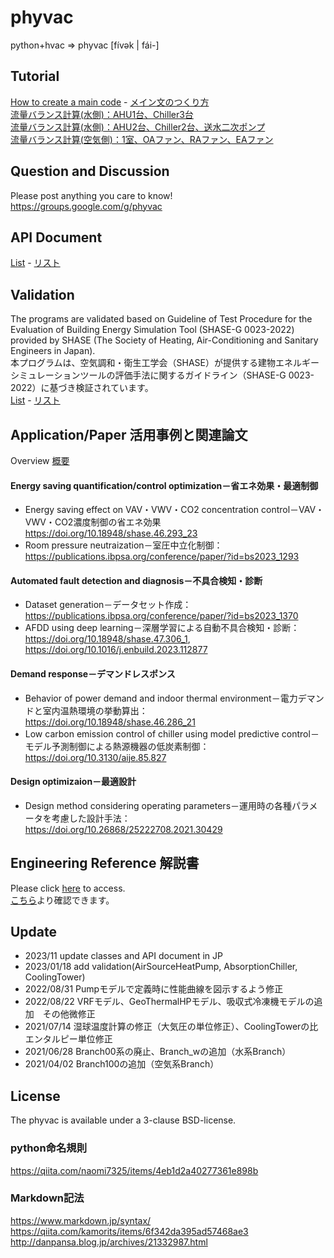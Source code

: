 # phyvac

python+hvac => phyvac [fívək | fái-]  

## Tutorial  
[How to create a main code](https://github.com/ShoheiMiyata/phyvac/blob/main/Documents/Tutorials/How%20to%20create%20a%20main%20code.md) - [メイン文のつくり方](https://github.com/ShoheiMiyata/phyvac/blob/main/Documents/Tutorials/%E3%83%A1%E3%82%A4%E3%83%B3%E6%96%87%E3%81%AE%E3%81%A4%E3%81%8F%E3%82%8A%E6%96%B9.md)  
[流量バランス計算(水側)：AHU1台、Chiller3台](https://github.com/ShoheiMiyata/phyvac/blob/main/Documents/Tutorials/%E6%B5%81%E9%87%8F%E3%83%90%E3%83%A9%E3%83%B3%E3%82%B9%E8%A8%88%E7%AE%97(%E6%B0%B4%E5%81%B4)%EF%BC%9AAHU1%E5%8F%B0%E3%80%81Chiller3%E5%8F%B0.md)  
[流量バランス計算(水側)：AHU2台、Chiller2台、送水二次ポンプ](https://github.com/ShoheiMiyata/phyvac/blob/main/Documents/Tutorials/%E6%B5%81%E9%87%8F%E3%83%90%E3%83%A9%E3%83%B3%E3%82%B9%E8%A8%88%E7%AE%97(%E6%B0%B4%E5%81%B4)%EF%BC%9AAHU2%E5%8F%B0%E3%80%81Chiller2%E5%8F%B0%E3%80%81%E9%80%81%E6%B0%B4%E4%BA%8C%E6%AC%A1%E3%83%9D%E3%83%B3%E3%83%97.md)  
[流量バランス計算(空気側)：1室、OAファン、RAファン、EAファン]()  

## Question and Discussion
Please post anything you care to know!  
https://groups.google.com/g/phyvac


## API Document
[List](https://github.com/ShoheiMiyata/phyvac/blob/main/Documents/API_Documents/EN/API_Document_List.md) - [リスト](https://github.com/ShoheiMiyata/phyvac/blob/main/Documents/API_Documents/API%E3%83%89%E3%82%AD%E3%83%A5%E3%83%A1%E3%83%B3%E3%83%88%E3%83%AA%E3%82%B9%E3%83%88.md)  

## Validation  
The programs are validated based on Guideline of Test Procedure for the Evaluation of Building Energy Simulation Tool (SHASE-G 0023-2022) provided by SHASE (The Society of Heating, Air-Conditioning and Sanitary Engineers in Japan).  
本プログラムは、空気調和・衛生工学会（SHASE）が提供する建物エネルギーシミュレーションツールの評価手法に関するガイドライン（SHASE-G 0023-2022）に基づき検証されています。  
[List](https://github.com/ShoheiMiyata/phyvac/blob/main/Documents/Validation/Validation_List_JP.md) - [リスト](https://github.com/ShoheiMiyata/phyvac/blob/main/Documents/Validation/Validation_List_JP.md)  

##  Application/Paper 活用事例と関連論文   
Overview [概要]()  
####  Energy saving quantification/control optimization－省エネ効果・最適制御  
- Energy saving effect on VAV・VWV・CO2 concentration control－VAV・VWV・CO2濃度制御の省エネ効果  
https://doi.org/10.18948/shase.46.293_23  
- Room pressure neutraization－室圧中立化制御：  
https://publications.ibpsa.org/conference/paper/?id=bs2023_1293  

####  Automated fault detection and diagnosis－不具合検知・診断  
- Dataset generation－データセット作成：  
https://publications.ibpsa.org/conference/paper/?id=bs2023_1370  
- AFDD using deep learning－深層学習による自動不具合検知・診断：  
https://doi.org/10.18948/shase.47.306_1, https://doi.org/10.1016/j.enbuild.2023.112877  

####  Demand response－デマンドレスポンス  
- Behavior of power demand and indoor thermal environment－電力デマンドと室内温熱環境の挙動算出：  
https://doi.org/10.18948/shase.46.286_21  
- Low carbon emission control of chiller using model predictive control－モデル予測制御による熱源機器の低炭素制御：  
https://doi.org/10.3130/aije.85.827  

####  Design optimizaion－最適設計  
- Design method considering operating parameters－運用時の各種パラメータを考慮した設計手法：  
https://doi.org/10.26868/25222708.2021.30429

##  Engineering Reference 解説書
Please click [here]() to access.  
[こちら](https://github.com/ShoheiMiyata/phyvac/blob/main/Documents/Engineering%20reference_20231129_JP.pdf)より確認できます。

## Update  
- 2023/11    update classes and API document in JP
- 2023/01/18 add validation(AirSourceHeatPump, AbsorptionChiller, CoolingTower)
- 2022/08/31 Pumpモデルで定義時に性能曲線を図示するよう修正
- 2022/08/22 VRFモデル、GeoThermalHPモデル、吸収式冷凍機モデルの追加　その他微修正
- 2021/07/14 湿球温度計算の修正（大気圧の単位修正）、CoolingTowerの比エンタルピー単位修正
- 2021/06/28 Branch00系の廃止、Branch_wの追加（水系Branch）
- 2021/04/02 Branch100の追加（空気系Branch）

## License  
The phyvac is available under a 3-clause BSD-license.
  
### python命名規則
https://qiita.com/naomi7325/items/4eb1d2a40277361e898b
  
### Markdown記法
https://www.markdown.jp/syntax/  
https://qiita.com/kamorits/items/6f342da395ad57468ae3  
http://danpansa.blog.jp/archives/21332987.html
